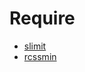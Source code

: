 # Require
* [slimit](https://github.com/rspivak/slimit) 
* [rcssmin](http://opensource.perlig.de/rcssmin) 